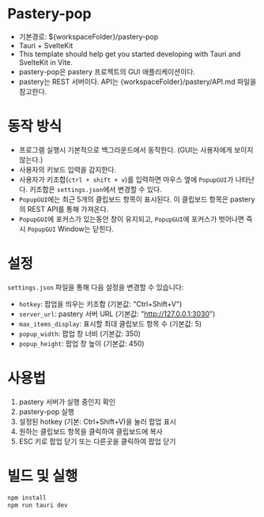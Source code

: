 # Pastery-pop
- 기본경로: ${workspaceFolder}/pastery-pop
- Tauri + SvelteKit
- This template should help get you started developing with Tauri and SvelteKit in Vite.
- pastery-pop은 pastery 프로젝트의 GUI 애플리케이션이다. 
- pastery는 REST 서버이다. API는 {workspaceFolder}/pastery/API.md 파일을 참고한다.

# 동작 방식
- 프로그램 실행시 기본적으로 백그라운드에서 동작한다. (GUI는 사용자에게 보이지 않는다.)
- 사용자의 키보드 입력을 감지한다. 
- 사용자가 키조합(`ctrl + shift + v`)를 입력하면 마우스 옆에 `PopupGUI`가 나타난다. 키조합은 `settings.json`에서 변경할 수 있다.
- `PopupGUI`에는 최근 5개의 클립보드 항목이 표시된다. 이 클립보드 항목은 pastery의 REST API를 통해 가져온다.
- `PopupGUI`에 포커스가 있는동안 창이 유지되고, `PopupGUI`에 포커스가 벗어나면 즉시 `PopupGUI` Window는 닫힌다.

# 설정
`settings.json` 파일을 통해 다음 설정을 변경할 수 있습니다:
- `hotkey`: 팝업을 띄우는 키조합 (기본값: "Ctrl+Shift+V")
- `server_url`: pastery 서버 URL (기본값: "http://127.0.0.1:3030")
- `max_items_display`: 표시할 최대 클립보드 항목 수 (기본값: 5)
- `popup_width`: 팝업 창 너비 (기본값: 350)
- `popup_height`: 팝업 창 높이 (기본값: 450)

# 사용법
1. pastery 서버가 실행 중인지 확인
2. pastery-pop 실행
3. 설정된 hotkey (기본: Ctrl+Shift+V)을 눌러 팝업 표시
4. 원하는 클립보드 항목을 클릭하여 클립보드에 복사
5. ESC 키로 팝업 닫기 또는 다른곳을 클릭하여 팝업 닫기

# 빌드 및 실행
```bash
npm install
npm run tauri dev
```

